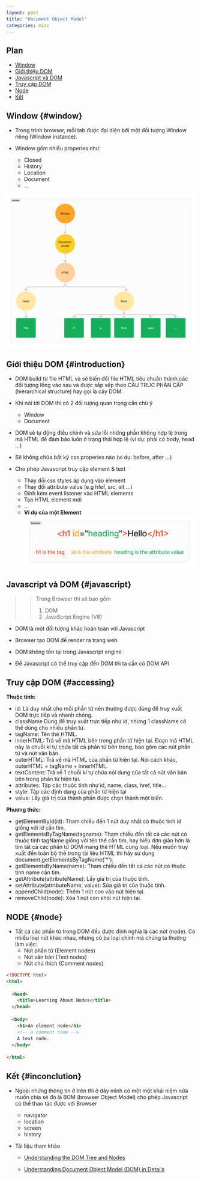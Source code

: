 ```yaml
---
layout: post
title: "Document Object Model"
categories: misc
---
```

## Plan
* [Window](#window)
* [Giới thiệu DOM](#introduction)
* [Javascript và DOM](#javascript)
* [Truy cập DOM](#accessing)
* [Node](#node)
* [Kết](#inconclution)

## Window {#window}
- Trong trình browser, mỗi tab được đại diện bởi một đối tượng Window riêng (Window instance).

- Window gồm nhiều properies như:
    - Closed
    - History
    - Location
    - Document
    - ...
 
![window](https://raw.githubusercontent.com/datnd35/datnd35.github.io/refs/heads/master/assets/images/document-object-model/window.png)


## Giới thiệu DOM {#introduction}
- DOM build từ file HTML và sẽ biến đổi file HTML tiêu chuẩn thành các đối tượng lồng vào sau và được sắp xếp theo CẤU TRÚC PHÂN CẤP (hierarchical structure) hay gọi là cây DOM.

- Khi nói tới DOM thì có 2 đối tượng quan trọng cần chú ý 
  - Window
  - Document 

- DOM sẽ tự động điều chỉnh và sửa lỗi những phần không hợp lệ trong mã HTML để đảm bảo luôn ở trạng thái hợp lệ (ví dụ: phải có body, head ...)

- Sẽ không chứa bất kỳ css properies nào (ví dụ: before, after ...)

- Cho phép Javascript truy cập element & text
  - Thay đổi css styles áp dụng vào element 
  - Thay đổi attribute value (e.g hfef, src, alt ...)
  - Đính kèm event listener vào HTML elements
  - Tạo HTML element mới 
  - ...
  - **Ví dụ của một Element**
  ![window](https://raw.githubusercontent.com/datnd35/datnd35.github.io/refs/heads/master/assets/images/document-object-model/element.png)


## Javascript và DOM {#javascript}
 >> Trong Browser thì sẽ bao gồm
 >> 1. DOM
 >> 2. JavaScript Engine (V8)

- DOM là một đối tượng khác hoàn toàn với Javascript

- Browser tạo DOM để render ra trang web

- DOM không tồn tại trong Javascript engine 

- Để Javascript có thể truy cập đến DOM thì ta cần có DOM API 

## Truy cập DOM {#accessing}
**Thuộc tính:** 
- id:
  Là duy nhất cho mỗi phần tử nên thường được dùng để truy xuất DOM trực tiếp và nhanh chóng.
- className 
  Dùng để truy xuất trực tiếp như id, nhưng 1 className có thể dùng cho nhiều phần tử.
- tagName: 
  Tên thẻ HTML.
- innerHTML: 
  Trả về mã HTML bên trong phần tử hiện tại. Đoạn mã HTML này là chuỗi kí tự chứa tất cả phần tử bên trong, bao gồm các nút phần tử và nút văn bản.
- outerHTML: 
  Trả về mã HTML của phần tử hiện tại. Nói cách khác, outerHTML = tagName + innerHTML.
- textContent: 
  Trả về 1 chuỗi kí tự chứa nội dung của tất cả nút văn bản bên trong phần tử hiện tại.
- attributes: 
  Tập các thuộc tính như id, name, class, href, title…
- style: 
  Tập các định dạng của phần tử hiện tại
- value: 
  Lấy giá trị của thành phần được chọn thành một biến.

**Phương thức:**
- getElementById(id): 
  Tham chiếu đến 1 nút duy nhất có thuộc tính id giống với id cần tìm.
- getElementsByTagName(tagname): 
  Tham chiếu đến tất cả các nút có thuộc tính tagName giống với tên thẻ cần tìm, hay hiểu đơn giản hơn là tìm tất cả các phần tử DOM mang thẻ HTML cùng loại. Nếu muốn truy xuất đến toàn bộ thẻ trong tài liệu HTML thì hãy sử dụng document.getElementsByTagName('*').
- getElementsByName(name): 
  Tham chiếu đến tất cả các nút có thuộc tính name cần tìm.
- getAttribute(attributeName): 
  Lấy giá trị của thuộc tính.
- setAttribute(attributeName, value): 
  Sửa giá trị của thuộc tính.
- appendChild(node): 
  Thêm 1 nút con vào nút hiện tại.
- removeChild(node): 
  Xóa 1 nút con khỏi nút hiện tại.

## NODE {#node}
- Tất cả các phần tử trong DOM đều được định nghĩa là các nút (node). Có nhiều loại nút khác nhau, nhưng có ba loại chính mà chúng ta thường làm việc:
    - Nút phần tử (Element nodes)
    - Nút văn bản (Text nodes)
    - Nút chú thích (Comment nodes)

```html
<!DOCTYPE html>
<html>

  <head>
    <title>Learning About Nodes</title>
  </head>

  <body>
    <h1>An element node</h1>
    <!-- a comment node -->
    A text node.
  </body>

</html> 
```

## Kết {#inconclution}
- Ngoài những thông tin ở trên thì ở đây mình có một một khái niệm nữa muốn chia sẻ đó là BOM (browser Object Model) cho phép Javascript có thể thao tác được với Browser 
  - navigator 
  - location
  - screen 
  - history 

- Tài liệu tham khảo 
  - [Understanding the DOM Tree and Nodes](https://www.digitalocean.com/community/tutorials/understanding-the-dom-tree-and-nodes)
  
  - [Understanding Document Object Model (DOM) in Details](https://www.hongkiat.com/blog/understanding-document-object-model/#google_vignette)

